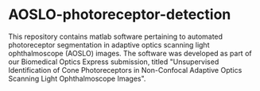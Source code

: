 # AOSLO-photoreceptor-detection
This repository contains matlab software pertaining to automated photoreceptor segmentation in adaptive optics scanning light ophthalmoscope (AOSLO) images. The software was developed as part of our Biomedical Optics Express submission, titled "Unsupervised Identification of Cone Photoreceptors in Non-Confocal Adaptive Optics Scanning Light Ophthalmoscope Images". 
